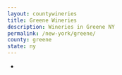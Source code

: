 ```yaml
---
layout: countywineries
title: Greene Wineries
description: Wineries in Greene NY
permalink: /new-york/greene/
county: greene
state: ny
---
```

-
